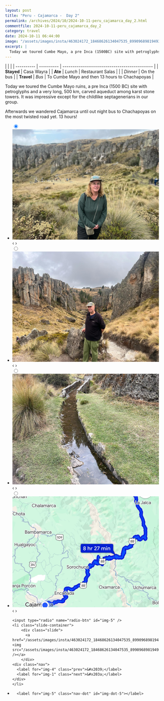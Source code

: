```yaml
---
layout: post
title: "Peru - Cajamarca -  Day 2"
permalink: /archives/2024/10/2024-10-11-peru_cajamarca_day_2.html
commentfile: 2024-10-11-peru_cajamarca_day_2
category: travel
date: 2024-10-11 06:44:00
image: "/assets/images/insta/463024172_18468626134047535_8990968981949384315_n_18020414333530507.jpg"
excerpt: |
  Today we toured Cumbe Mayo, a pre Inca (1500BC) site with petroglyphs and a very long (500 km) carved aqueduct among karst stone towers.
---
```


|            |            |
| ---------- | ---------- | ---------------------------------------------- |
| **Stayed** | Casa Wayra |
| **Ate**    | _Lunch_    | Restaurant Salas                               |
|            | _Dinner_   | On the bus                                     |
| **Travel** | _Bus_      | To Cumbe Mayo and then 13 hours to Chachapoyas |

Today we toured the Cumbe Mayo ruins, a pre Inca (1500 BC) site with petroglyphs and a very long, 500 km, carved aqueduct among karst stone towers. It was impressive except for the childlike septagenerians in our group.

Afterwards we wandered Cajamarca until out night bus to Chachapoyas on the most twisted road yet. 13 hours!

<ul class="slides">
    <input type="radio" name="radio-btn" id="img-1" checked="checked" />
    <li class="slide-container">
        <div class="slide">
          <a href="/assets/images/insta/462835597_18468626149047535_2433584309621826988_n_18023727647197706.jpg"><img src="/assets/images/insta/462835597_18468626149047535_2433584309621826988_n_18023727647197706.jpg" /></a>
        </div>
    <div class="nav">
      <label for="img-5" class="prev">&#x2039;</label>
      <label for="img-2" class="next">&#x203a;</label>
    </div>
    </li>
        <input type="radio" name="radio-btn" id="img-2"  />
    <li class="slide-container">
        <div class="slide">
          <a href="/assets/images/insta/462924889_18468626158047535_8018673959947867234_n_18142433902346836.jpg"><img src="/assets/images/insta/462924889_18468626158047535_8018673959947867234_n_18142433902346836.jpg" /></a>
        </div>
    <div class="nav">
      <label for="img-1" class="prev">&#x2039;</label>
      <label for="img-3" class="next">&#x203a;</label>
    </div>
    </li>
        <input type="radio" name="radio-btn" id="img-3"  />
    <li class="slide-container">
        <div class="slide">
          <a href="/assets/images/insta/462834467_18468626170047535_1841817417408091739_n_18049537417779774.jpg"><img src="/assets/images/insta/462834467_18468626170047535_1841817417408091739_n_18049537417779774.jpg" /></a>
        </div>
    <div class="nav">
      <label for="img-2" class="prev">&#x2039;</label>
      <label for="img-4" class="next">&#x203a;</label>
    </div>
    </li>
        <input type="radio" name="radio-btn" id="img-4"  />
    <li class="slide-container">
        <div class="slide">
          <a href="/assets/images/insta/462962682_18468626182047535_6500935534982866391_n_17941950434782027.jpg"><img src="/assets/images/insta/462962682_18468626182047535_6500935534982866391_n_17941950434782027.jpg" /></a>
        </div>
    <div class="nav">
      <label for="img-3" class="prev">&#x2039;</label>
      <label for="img-5" class="next">&#x203a;</label>
    </div>
    </li>
    
    <input type="radio" name="radio-btn" id="img-5" />
    <li class="slide-container">
        <div class="slide">
          <a href="/assets/images/insta/463024172_18468626134047535_8990968981949384315_n_18020414333530507.jpg"><img src="/assets/images/insta/463024172_18468626134047535_8990968981949384315_n_18020414333530507.jpg" /></a>
        </div>
    <div class="nav">
      <label for="img-4" class="prev">&#x2039;</label>
      <label for="img-1" class="next">&#x203a;</label>
    </div>
    </li>
			
<li class="nav-dots">
      <label for="img-1" class="nav-dot" id="img-dot-1"></label>
      <label for="img-2" class="nav-dot" id="img-dot-2"></label>
      <label for="img-3" class="nav-dot" id="img-dot-3"></label>
      <label for="img-4" class="nav-dot" id="img-dot-4"></label>

      <label for="img-5" class="nav-dot" id="img-dot-5"></label>

</li>
</ul>
